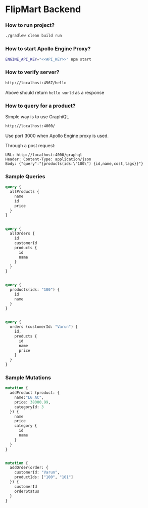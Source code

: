 # FlipMart Backend

### How to run project?
```bash
./gradlew clean build run
```

### How to start Apollo Engine Proxy?
```bash
ENGINE_API_KEY="<<API_KEY>>" npm start
```

### How to verify server?
```html
http://localhost:4567/hello
```
Above should return `hello world` as a response

### How to query for a product?
Simple way is to use GraphiQL
```html
http://localhost:4000/
```

Use port 3000 when Apollo Engine proxy is used.

Through a post request:
```
URL: http://localhost:4000/graphql
Header: Content-Type: application/json
Body: {"query":"{products(ids:\"100\") {id,name,cost,tags}}"}
```

### Sample Queries
```graphql
query {
  allProducts {
    name
    id
    price
  }
}


query {
  allOrders {
    id
    customerId 
    products {
      id
      name
    }
  }
}


query {
  products(ids: "100") {
    id
    name
  }
}


query {
  orders (customerId: "Varun") {
    id,
    products {
      id
      name
      price
    }
  }
}
```

### Sample Mutations
```graphql
mutation {
  addProduct (product: {
    name:"LG AC",
    price: 38000.99,
    categoryId: 3
  }) {
    name
    price
    category {
      id
      name
    }
  }
}


mutation {
  addOrder(order: {
    customerId: "Varun",
    productIds: ["100", "101"]
  }) {
    customerId
    orderStatus
  }
}
```
